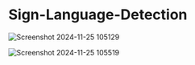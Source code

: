 # Sign-Language-Detection




![Screenshot 2024-11-25 105129](https://github.com/user-attachments/assets/c325581b-8eeb-402c-a456-1a9e54fdee93)


![Screenshot 2024-11-25 105519](https://github.com/user-attachments/assets/8919a8af-843e-4b9f-a2b2-a266efa7dec6)
